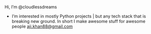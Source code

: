 Hi, I’m @cloudlessdreams
- I’m interested in mostly Python projects | but any tech stack that is breaking new ground.
In short I make awesome stuff for awesome people 
aji.khan88@gmail.com

<!---
cloudlessdreams/cloudlessdreams is a ✨ special ✨ repository because its `README.md` (this file) appears on your GitHub profile.
You can click the Preview link to take a look at your changes.
--->
